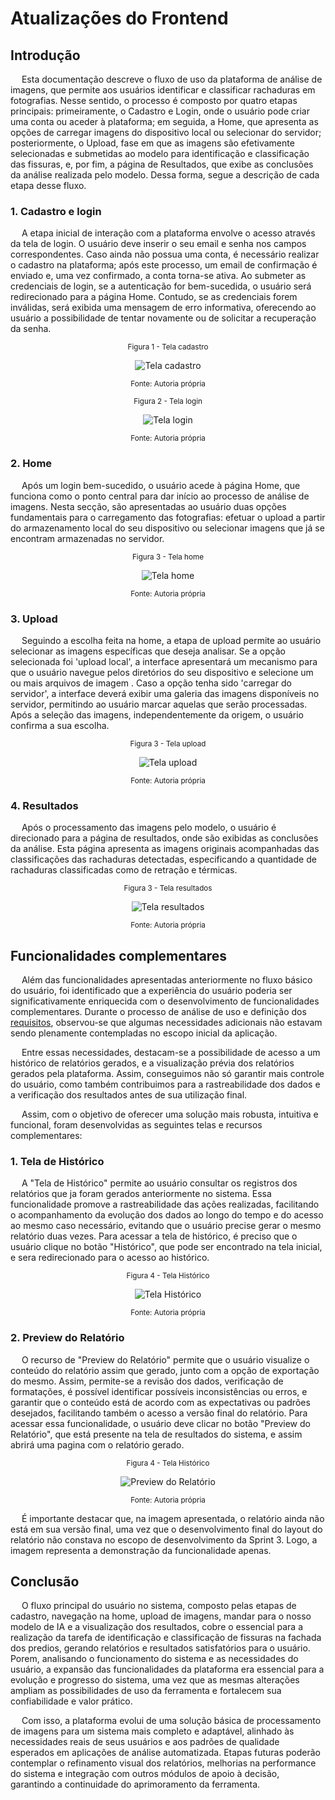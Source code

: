 # Atualizações do Frontend

## Introdução

&emsp; Esta documentação descreve o fluxo de uso da plataforma de análise de imagens, que permite aos usuários identificar e classificar rachaduras em fotografias. Nesse sentido, o processo é composto por quatro etapas principais: primeiramente, o Cadastro e Login, onde o usuário pode criar uma conta ou aceder à plataforma; em seguida, a Home, que apresenta as opções de carregar imagens do dispositivo local ou selecionar do servidor; posteriormente, o Upload, fase em que as imagens são efetivamente selecionadas e submetidas ao modelo para identificação e classificação das fissuras, e, por fim, a página de Resultados, que exibe as conclusões da análise realizada pelo modelo. Dessa forma, segue a descrição de cada etapa desse fluxo.

### 1. Cadastro e login

&emsp; A etapa inicial de interação com a plataforma envolve o acesso através da tela de login. O usuário deve inserir o seu email e senha nos campos correspondentes. Caso ainda não possua uma conta, é necessário realizar o cadastro na plataforma; após este processo, um email de confirmação é enviado e, uma vez confirmado, a conta torna-se ativa. Ao submeter as credenciais de login, se a autenticação for bem-sucedida, o usuário será redirecionado para a página Home. Contudo, se as credenciais forem inválidas, será exibida uma mensagem de erro informativa, oferecendo ao usuário a possibilidade de tentar novamente ou de solicitar a recuperação da senha.

<div align="center" width="100%">

<sub>Figura 1 - Tela cadastro</sub>

![Tela cadastro](/img/telaCadastro.png)

<sup>Fonte: Autoria própria </sup>

</div>

<div align="center" width="100%">

<sub>Figura 2 - Tela login</sub>

![Tela login](/img/telaLogin.png)

<sup>Fonte: Autoria própria </sup>

</div>

### 2. Home

&emsp; Após um login bem-sucedido, o usuário acede à página Home, que funciona como o ponto central para dar início ao processo de análise de imagens. Nesta secção, são apresentadas ao usuário duas opções fundamentais para o carregamento das fotografias: efetuar o upload a partir do armazenamento local do seu dispositivo ou selecionar imagens que já se encontram armazenadas no servidor. 

<div align="center" width="100%">

<sub>Figura 3 - Tela home</sub>

![Tela home](/img/telaHome.png)

<sup>Fonte: Autoria própria </sup>

</div>

### 3. Upload

&emsp; Seguindo a escolha feita na home, a etapa de upload permite ao usuário selecionar as imagens específicas que deseja analisar. Se a opção selecionada foi 'upload local', a interface apresentará um mecanismo para que o usuário navegue pelos diretórios do seu dispositivo e selecione um ou mais arquivos de imagem . Caso a opção tenha sido 'carregar do servidor', a interface deverá exibir uma galeria das imagens disponíveis no servidor, permitindo ao usuário marcar aquelas que serão processadas. Após a seleção das imagens, independentemente da origem, o usuário confirma a sua escolha.

<div align="center" width="100%">

<sub>Figura 3 - Tela upload</sub>

![Tela upload](/img/telaUpload.png)

<sup>Fonte: Autoria própria </sup>

</div>

### 4. Resultados

&emsp; Após o processamento das imagens pelo modelo, o usuário é direcionado para a página de resultados, onde são exibidas as conclusões da análise. Esta página apresenta as imagens originais acompanhadas das classificações das rachaduras detectadas, especificando a quantidade de rachaduras classificadas como de retração e térmicas.

<div align="center" width="100%">

<sub>Figura 3 - Tela resultados</sub>

![Tela resultados](/img/telaResultados.png)

<sup>Fonte: Autoria própria </sup>

</div>

## Funcionalidades complementares

&emsp; Além das funcionalidades apresentadas anteriormente no fluxo básico do usuário, foi identificado que a experiência do usuário poderia ser significativamente enriquecida com o desenvolvimento de funcionalidades complementares. Durante o processo de análise de uso e definição dos [requisitos](../sprint-1/especificacoes-tecnicas/Requisitos_Funcionais.md), observou-se que algumas necessidades adicionais não estavam sendo plenamente contempladas no escopo inicial da aplicação.

&emsp; Entre essas necessidades, destacam-se a possibilidade de acesso a um histórico de relatórios gerados, e a visualização prévia dos relatórios gerados pela plataforma. Assim, conseguimos não só garantir mais controle do usuário, como também contribuimos para a rastreabilidade dos dados e a verificação dos resultados antes de sua utilização final.

&emsp; Assim, com o objetivo de oferecer uma solução mais robusta, intuitiva e funcional, foram desenvolvidas as seguintes telas e recursos complementares:

### 1. Tela de Histórico

&emsp; A "Tela de Histórico" permite ao usuário consultar os registros dos relatórios que ja foram gerados anteriormente no sistema. Essa funcionalidade promove a rastreabilidade das ações realizadas, facilitando o acompanhamento da evolução dos dados ao longo do tempo e do acesso ao mesmo caso necessário, evitando que o usuário precise gerar o mesmo relatório duas vezes. Para acessar a tela de histórico, é preciso que o usuário clique no botão "Histórico", que pode ser encontrado na tela inicial, e sera redirecionado para o acesso ao histórico.

<div align="center" width="100%">

<sub>Figura 4 - Tela Histórico</sub>

![Tela Histórico](/img/historico.png)

<sup>Fonte: Autoria própria </sup>

</div>


### 2. Preview do Relatório

&emsp; O recurso de "Preview do Relatório" permite que o usuário visualize o conteúdo do relatório assim que gerado, junto com a opção de exportação do mesmo. Assim, permite-se a revisão dos dados, verificação de formatações, é possível identificar possíveis inconsistências ou erros, e garantir que o conteúdo está de acordo com as expectativas ou padrões desejados, facilitando também o acesso a versão final do relatório. Para acessar essa funcionalidade, o usuário deve clicar no botão "Preview do Relatório", que está presente na tela de resultados do sistema, e assim abrirá uma pagina com o relatório gerado.

<div align="center" width="100%">

<sub>Figura 4 - Tela Histórico</sub>

![Preview do Relatório](/img/preview.png)

<sup>Fonte: Autoria própria </sup>

</div>

&emsp; É importante destacar que, na imagem apresentada, o relatório ainda não está em sua versão final, uma vez que o desenvolvimento final do layout do relatório não constava no escopo de desenvolvimento da Sprint 3. Logo, a imagem representa a demonstração da funcionalidade apenas.

## Conclusão

&emsp; O fluxo principal do usuário no sistema, composto pelas etapas de cadastro, navegação na home, upload de imagens, mandar para o nosso modelo de IA e a visualização dos resultados, cobre o essencial para a realização da tarefa de identificação e classificação de fissuras na fachada dos predios, gerando relatórios e resultados satisfatórios para o usuário. Porem, analisando o funcionamento do sistema e as necessidades do usuário, a expansão das funcionalidades da plataforma era essencial para a evolução e progresso do sistema, uma vez que as mesmas alterações ampliam as possibilidades de uso da ferramenta e fortalecem sua confiabilidade e valor prático.

&emsp; Com isso, a plataforma evolui de uma solução básica de processamento de imagens para um sistema mais completo e adaptável, alinhado às necessidades reais de seus usuários e aos padrões de qualidade esperados em aplicações de análise automatizada. Etapas futuras poderão contemplar o refinamento visual dos relatórios, melhorias na performance do sistema e integração com outros módulos de apoio à decisão, garantindo a continuidade do aprimoramento da ferramenta.